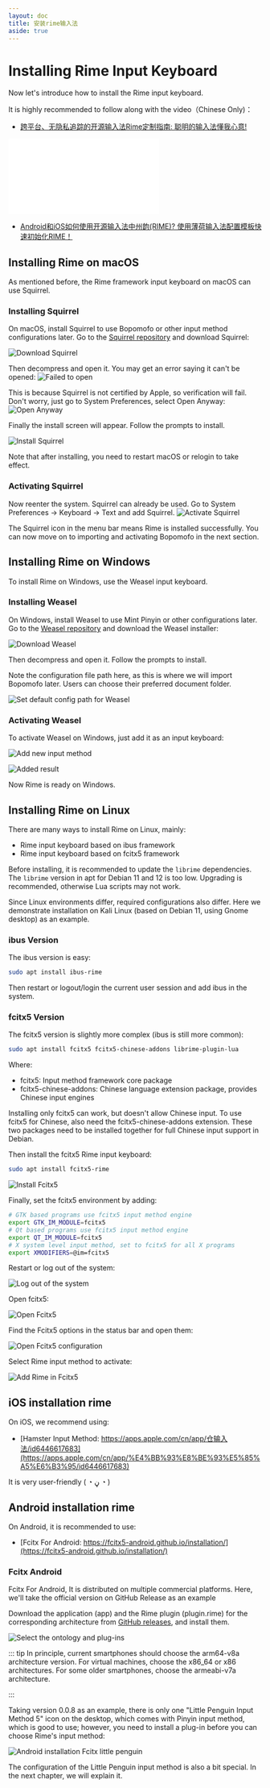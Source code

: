 ```yaml
---
layout: doc
title: 安装rime输入法
aside: true
---
```

# Installing Rime Input Keyboard
Now let's introduce how to install the Rime input keyboard.

It is highly recommended to follow along with the video（Chinese Only)：
- [跨平台、无隐私追踪的开源输入法Rime定制指南: 聪明的输入法懂我心意!](https://www.bilibili.com/video/BV12M411T7gf)
<iframe class="bilibili" src="//player.bilibili.com/player.html?aid=527165106&bvid=BV12M411T7gf&cid=1086974146&p=1&high_quality=1&autoplay=0" scrolling="no" border="0" frameborder="no" framespacing="0" allowfullscreen="true"  sandbox="allow-top-navigation allow-same-origin allow-forms allow-scripts"> </iframe>

- [Android和iOS如何使用开源输入法中州韵(RIME)? 使用薄荷输入法配置模板快速初始化RIME！](https://www.bilibili.com/video/BV1Mr42137Ns)

## Installing Rime on macOS
As mentioned before, the Rime framework input keyboard on macOS can use Squirrel.

### Installing Squirrel
On macOS, install Squirrel to use Bopomofo or other input method configurations later. Go to the [Squirrel repository](https://github.com/rime/squirrel) and download Squirrel:

![Download Squirrel](/image/guide/downloadSquirrel.webp)

Then decompress and open it. You may get an error saying it can't be opened:
![Failed to open](/image/guide/macOS_FailOpen.webp)

This is because Squirrel is not certified by Apple, so verification will fail. Don't worry, just go to System Preferences, select Open Anyway:
![Open Anyway](/image/guide/macOS_Security.webp)

Finally the install screen will appear. Follow the prompts to install.

![Install Squirrel](/image/guide/macOS_InstallSquirrel.webp)

Note that after installing, you need to restart macOS or relogin to take effect.

### Activating Squirrel
Now reenter the system. Squirrel can already be used. Go to System Preferences -> Keyboard -> Text and add Squirrel.
![Activate Squirrel](/image/guide/enableSquirrel.webp)

The Squirrel icon in the menu bar means Rime is installed successfully. You can now move on to importing and activating Bopomofo in the next section.

## Installing Rime on Windows
To install Rime on Windows, use the Weasel input keyboard.


### Installing Weasel
On Windows, install Weasel to use Mint Pinyin or other configurations later. Go to the [Weasel repository](https://github.com/rime/weasel) and download the Weasel installer:

![Download Weasel](/image/guide/downloadWeasel.webp)

Then decompress and open it. Follow the prompts to install.

Note the configuration file path here, as this is where we will import Bopomofo later. Users can choose their preferred document folder.

![Set default config path for Weasel](/image/guide/configPathWeasel.webp)

### Activating Weasel
To activate Weasel on Windows, just add it as an input keyboard:

![Add new input method](/image/guide/addToSystemWindows1.webp)

![Added result](/image/guide/addToSystemWindows2.webp)

Now Rime is ready on Windows.

## Installing Rime on Linux
There are many ways to install Rime on Linux, mainly:
- Rime input keyboard based on ibus framework
- Rime input keyboard based on fcitx5 framework

Before installing, it is recommended to update the `librime` dependencies. The `librime` version in apt for Debian 11 and 12 is too low. Upgrading is recommended, otherwise Lua scripts may not work.

Since Linux environments differ, required configurations also differ. Here we demonstrate installation on Kali Linux (based on Debian 11, using Gnome desktop) as an example.

### ibus Version
The ibus version is easy:
```bash
sudo apt install ibus-rime
```
Then restart or logout/login the current user session and add ibus in the system.

### fcitx5 Version
The fcitx5 version is slightly more complex (ibus is still more common):
```bash
sudo apt install fcitx5 fcitx5-chinese-addons librime-plugin-lua
```
Where:
- fcitx5: Input method framework core package
- fcitx5-chinese-addons: Chinese language extension package, provides Chinese input engines

Installing only fcitx5 can work, but doesn't allow Chinese input. To use fcitx5 for Chinese, also need the fcitx5-chinese-addons extension. These two packages need to be installed together for full Chinese input support in Debian.


Then install the fcitx5 Rime input keyboard:

```bash
sudo apt install fcitx5-rime
```

![Install Fcitx5](/image/guide/installFcitx5.webp)

Finally, set the fcitx5 environment by adding:
```bash
# GTK based programs use fcitx5 input method engine
export GTK_IM_MODULE=fcitx5
# Qt based programs use fcitx5 input method engine
export QT_IM_MODULE=fcitx5
# X system level input method, set to fcitx5 for all X programs 
export XMODIFIERS=@im=fcitx5
```

Restart or log out of the system:

![Log out of the system](/image/guide/logOutInKali.webp)

Open fcitx5:

![Open Fcitx5](/image/guide/openFcitx5.webp)

Find the Fcitx5 options in the status bar and open them:

![Open Fcitx5 configuration](/image/guide/FcitxConfig.webp)

Select Rime input method to activate:

![Add Rime in Fcitx5](/image/guide/openFcitx5ConfigInBar.webp)

## iOS installation rime

On iOS, we recommend using:

- [Hamster Input Method: https://apps.apple.com/cn/app/仓输入法/id6446617683](https://apps.apple.com/cn/app/%E4%BB%93%E8%BE%93%E5%85%A5%E6%B3%95/id6446617683)

It is very user-friendly ( ◔ ڼ ◔ )

## Android installation rime

On Android, it is recommended to use:
- [Fcitx For Android: https://fcitx5-android.github.io/installation/](https://fcitx5-android.github.io/installation/)

### Fcitx Android

Fcitx For Android, It is distributed on multiple commercial platforms. Here, we'll take the official version on GitHub Release as an example

Download the application (app) and the Rime plugin (plugin.rime) for the corresponding architecture from [GitHub releases](https://github.com/fcitx5-android/fcitx5-android/releases), and install them.

![Select the ontology and plug-ins](/image/guide/fcitxAndroidApk.webp)

::: tip
In principle, current smartphones should choose the arm64-v8a architecture version. For virtual machines, choose the x86_64 or x86 architectures. For some older smartphones, choose the armeabi-v7a architecture.

:::

Taking version 0.0.8 as an example, there is only one "Little Penguin Input Method 5" icon on the desktop, which comes with Pinyin input method, which is good to use; however, you need to install a plug-in before you can choose Rime's input method:

![Android installation Fcitx little penguin](/image/guide/fcitxAndroidInstallRime.webp)

The configuration of the Little Penguin input method is also a bit special. In the next chapter, we will explain it.